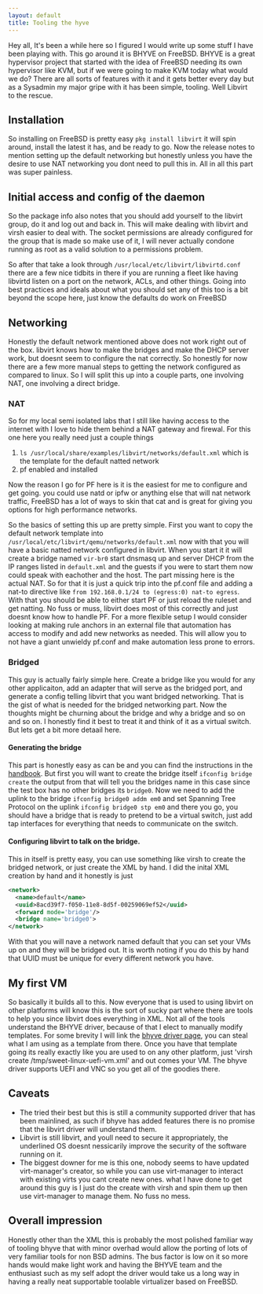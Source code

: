 ```yaml
---
layout: default
title: Tooling the hyve
---
```


Hey all, It's been a while here so I figured I would write up some stuff I have been playing with. This go around it is BHYVE on FreeBSD. 
BHYVE is a great hypervisor project that started with the idea of FreeBSD needing its own hypervisor like KVM, but if we were going to make KVM today what would we do?
There are all sorts of features with it and it gets better every day but as a Sysadmin my major gripe with it has been simple, tooling. Well Libvirt to the rescue.

<!--more-->

## Installation
So installing on FreeBSD is pretty easy `pkg install libvirt` it will spin around, install the latest it has, and be ready to go. Now the release notes to mention setting up the default networking but honestly unless you have the desire to use NAT networking you dont need to pull this in. All in all this part was super painless.

## Initial access and config of the daemon
So the package info also notes that you should add yourself to the libvirt group, do it and log out and back in. This will make dealing with libvirt and virsh easier to deal with. The socket permissions are already configured for the group that is made so make use of it, I will never actually condone running as root as a valid solution to a permissions problem. 

So after that take a look through `/usr/local/etc/libvirt/libvirtd.conf` there are a few nice tidbits in there if you are running a fleet like having libvirtd listen on a port on the network, ACLs, and other things. Going into best practices and ideals about what you should set any of this too is a bit beyond the scope here, just know the defaults do work on FreeBSD

## Networking
Honestly the default network mentioned above does not work right out of the box. libvirt knows how to make the bridges and make the DHCP server work, but doesnt seem to configure the nat correctly. So honestly for now there are a few more manual steps to getting the network configured as compared to linux. So I will split this up into a couple parts, one involving NAT, one involving a direct bridge. 

### NAT
So for my local semi isolated labs that I still like having access to the internet with I love to hide them behind a NAT gateway and firewal. For this one here you really need just a couple things

1. `ls /usr/local/share/examples/libvirt/networks/default.xml` which is the template for the default natted network
2. pf enabled and installed

Now the reason I go for PF here is it is the easiest for me to configure and get going. you could use natd or ipfw or anything else that will nat network traffic, FreeBSD has a lot of ways to skin that cat and is great for giving you options for high performance networks. 

So the basics of setting this up are pretty simple. First you want to copy the default network template into `/usr/local/etc/libvirt/qemu/networks/default.xml` now with that you will have a basic natted network configured in libvirt. When you start it it will create a bridge named `vir-br0` start dnsmasq up and server DHCP from the IP ranges listed in `default.xml` and the guests if you were to start them now could speak with eachother and the host. The part missing here is the actual NAT. So for that it is just a quick trip into the pf.conf file and adding a nat-to directive like `from 192.168.0.1/24 to (egress:0) nat-to egress`. With that you should be able to either start PF or just reload the ruleset and get natting. No fuss or muss, libvirt does most of this correctly and just doesnt know how to handle PF. For a more flexible setup I would consider looking at making rule anchors in an external file that automation has access to modify and add new networks as needed. This will allow you to not have a giant unwieldy pf.conf and make automation less prone to errors.

### Bridged

This guy is actually fairly simple here. Create a bridge like you would for any other applicaiton, add an adapter that will serve as the bridged port, and generate a config telling libvirt that you want bridged networking. That is the gist of what is needed for the bridged networking part. Now the thoughts might be churning about the bridge and why a bridge and so on and so on. I honestly find it best to treat it and think of it as a virtual switch. But lets get a bit more detaail here.

#### Generating the bridge
This part is honestly easy as can be and you can find the instructions in the [handbook](https://www.freebsd.org/doc/handbook/network-bridging.html). But first you will want to create the bridge itself `ifconfig bridge create` the output from that will tell you the bridges name in this case since the test box has no other bridges its `bridge0`. Now we need to add the uplink to the bridge `ifconfig bridge0 addm em0` and set Spanning Tree Protocol on the uplink `ifconfig bridge0 stp em0` and there you go, you should have a bridge that is ready to pretend to be a virtual switch, just add tap interfaces for everything that needs to communicate on the switch.

#### Configuring libvirt to talk on the bridge.
This in itself is pretty easy, you can use something like virsh to create the bridged network, or just create the XML by hand.
I did the inital XML creation by hand and it honestly is just
```xml
<network>
  <name>default</name>
  <uuid>8acd39f7-f050-11e8-8d5f-00259069ef52</uuid>
  <forward mode='bridge'/>
  <bridge name='bridge0'>
</network>
```

With that you will nave a network named default that you can set your VMs up on and they will be bridged out. It is worth noting if you do this by hand that UUID must be unique for every different network you have.

## My first VM
So basically it builds all to this. Now everyone that is used to using libvirt on other platforms will know this is the sort of sucky part where there are tools to help you since libvirt does everything in XML. Not all of the tools understand the BHYVE driver, because of that I elect to manually modify templates. For some brevity I will link the [bhyve driver page](https://libvirt.org/drvbhyve.html), you can steal what I am using as a template from there. Once you have that template going its really exactly like you are used to on any other platform, just 'virsh create /tmp/sweet-linux-uefi-vm.xml' and out comes your VM. The bhyve driver supports UEFI and VNC so you get all of the goodies there.

## Caveats
- The tried their best but this is still a community supported driver that has been mainlined, as such if bhyve has added features there is no promise that the libvirt driver will understand them. 
- Libvirt is still libvirt, and youll need to secure it appropriately, the underlined OS doesnt nessicarily improve the security of the software running on it.
- The biggest downer for me is this one, nobody seems to have updated virt-manager's creator, so while you can use virt-manager to interact with existing virts you cant create new ones. what I have done to get around this guy is I just do the create with virsh and spin them up then use virt-manager to manage them. No fuss no mess.

## Overall impression
Honestly other than the XML this is probably the most polished familiar way of tooling bhyve that with minor overhad would allow the porting of lots of very familiar tools for non BSD admins. The bus factor is low on it so more hands would make light work and having the BHYVE team and the enthusiast such as my self adopt the driver would take us a long way in having a really neat supportable toolable virtualizer based on FreeBSD.
